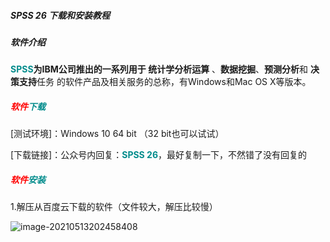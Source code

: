 ##### SPSS 26 下载和安装教程

##### 软件介绍

**<font color='#008B8B'>SPSS</font>**为IBM公司推出的一系列用于 统计学**分析运算** 、**数据挖掘**、**预测分析**和 **决策支持**任务 的软件产品及相关服务的总称，有Windows和Mac OS X等版本。



##### <font color='red'>软件</font><font color='#008B8B'>下载</font>

[测试环境]：Windows 10 64 bit （32 bit也可以试试）

[下载链接]：公众号内回复：**<font color='#008B8B'>SPSS 26</font>**，最好复制一下，不然错了没有回复的



##### <font color='red'>软件</font><font color='#008B8B'>安装</font>

1.解压从百度云下载的软件（文件较大，解压比较慢）

![image-20210513202458408](https://superdong.oss-cn-beijing.aliyuncs.com/image-20210513202458408.png)
